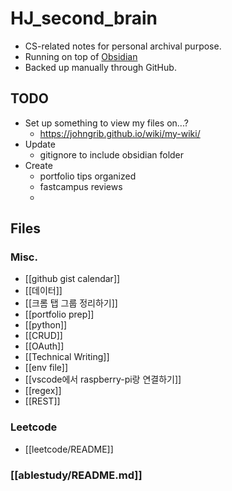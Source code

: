 # HJ_second_brain
- CS-related notes for personal archival purpose.
- Running on top of [Obsidian](https://obsidian.md/)
- Backed up manually through GitHub.

## TODO
- Set up something to view my files on...?
	- https://johngrib.github.io/wiki/my-wiki/
- Update
	- gitignore to include obsidian folder
- Create
	- portfolio tips organized
	- fastcampus reviews
	- 


## Files
### Misc.
- [[github gist calendar]]
- [[데이터]]
- [[크롬 탭 그룹 정리하기]]
- [[portfolio prep]]
- [[python]]
- [[CRUD]]
- [[OAuth]]
- [[Technical Writing]]
- [[env file]]
- [[vscode에서 raspberry-pi랑 연결하기]]
- [[regex]]
- [[REST]]

### Leetcode
- [[leetcode/README]]

### [[ablestudy/README.md]]
